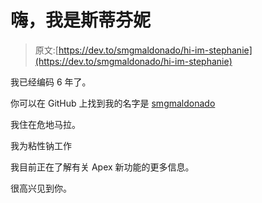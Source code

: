 # 嗨，我是斯蒂芬妮

> 原文:[https://dev.to/smgmaldonado/hi-im-stephanie](https://dev.to/smgmaldonado/hi-im-stephanie)

我已经编码 6 年了。

你可以在 GitHub 上找到我的名字是 [smgmaldonado](https://github.com/smgmaldonado)

我住在危地马拉。

我为粘性钠工作

我目前正在了解有关 Apex 新功能的更多信息。

很高兴见到你。